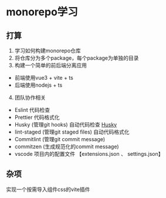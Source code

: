 <!--
 * @Author: zequan.wu
 * @Date: 2024-05-08 10:57:41
 * @LastEditors: zequan.wu
 * @LastEditTime: 2024-05-08 11:19:19
 * @FilePath: \monorepo-study\README.md
 * @Description:
 *
-->

# monorepo学习

## 打算

1. 学习如何构建monorepo仓库
2. 将仓库分为多个package，每个package为单独的目录
3. 构建一个简单的前后端分离应用

- 前端使用vue3 + vite + ts
- 后端使用nodejs + ts

4. 团队协作相关

- Eslint 代码检查
- Prettier 代码格式化
- Husky (管理git hooks) 自动代码检查
  [Husky](https://typicode.github.io/husky/)
- lint-staged (管理git staged files) 自动代码格式化
- Commitlint (管理git commit message)
- commitzen (生成规范化的commit message)
- vscode 项目内的配置文件 【extensions.json 、 settings.json】


## 杂项
实现一个按需导入组件css的vite插件